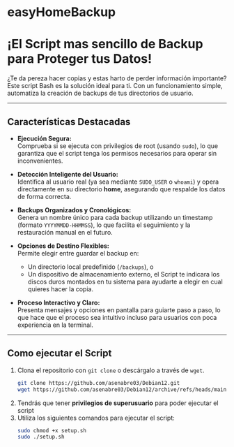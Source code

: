# easyHomeBackup

# ¡El Script mas sencillo de Backup para Proteger tus Datos!

¿Te da pereza hacer copias y estas harto de perder información importante? Este script Bash es la solución ideal para ti. Con un funcionamiento simple, automatiza la creación de backups de tus directorios de usuario.

---

## Características Destacadas

- **Ejecución Segura:**  
  Comprueba si se ejecuta con privilegios de root (usando `sudo`), lo que garantiza que el script tenga los permisos necesarios para operar sin inconvenientes.

- **Detección Inteligente del Usuario:**  
  Identifica al usuario real (ya sea mediante `SUDO_USER` o `whoami`) y opera directamente en su directorio **home**, asegurando que respalde los datos de forma correcta.

- **Backups Organizados y Cronológicos:**  
  Genera un nombre único para cada backup utilizando un timestamp (formato `YYYYMMDD-HHMMSS`), lo que facilita el seguimiento y la restauración manual en el futuro.

- **Opciones de Destino Flexibles:**  
  Permite elegir entre guardar el backup en:
  - Un directorio local predefinido (`/backups`), o
  - Un dispositivo de almacenamiento externo, el Script te indicara los discos duros montados en tu sistema para ayudarte a elegir en cual quieres hacer la copia.

- **Proceso Interactivo y Claro:**  
  Presenta mensajes y opciones en pantalla para guiarte paso a paso, lo que hace que el proceso sea intuitivo incluso para usuarios con poca experiencia en la terminal.

---

## **Como ejecutar el Script**
1. Clona el repositorio con `git clone` o descárgalo a través de `wget`.
    ```sh
    git clone https://github.com/asenabre03/Debian12.git
    wget https://github.com/asenabre03/Debian12/archive/refs/heads/main.zip
    ```
2. Tendrás que tener **privilegios de superusuario** para poder ejecutar el script
3. Utiliza los siguientes comandos para ejecutar el script:
    ```sh
    sudo chmod +x setup.sh
    sudo ./setup.sh
    ```
